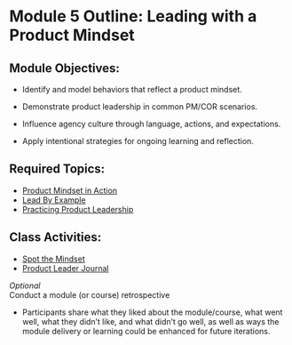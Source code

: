 # Module 5 Outline: Leading with a Product Mindset

## Module Objectives:

* Identify and model behaviors that reflect a product mindset. 

* Demonstrate product leadership in common PM/COR scenarios. 

* Influence agency culture through language, actions, and expectations. 

* Apply intentional strategies for ongoing learning and reflection.


## Required Topics:

* [Product Mindset in Action](https://github.com/usds/ditap-curriculum-update/blob/main/3_Curriculum/3C_Ditap-Adaptation-Curriculum/3C.1_Ditap-Product-Thinking-Curriculum/Module%205/Product%20Mindset%20in%20Action.md)  
* [Lead By Example](https://github.com/usds/ditap-curriculum-update/blob/main/3_Curriculum/3C_Ditap-Adaptation-Curriculum/3C.1_Ditap-Product-Thinking-Curriculum/Module%205/Lead%20by%20Example.md)  
* [Practicing Product Leadership](https://github.com/thejordanwood/ditap-curriculum-update/blob/main/3_Curriculum/3C_Ditap-Adaptation-Curriculum/3C.1_Ditap-Product-Thinking-Curriculum/Module%205/Practicing%20Product%20Leadership.md)

## Class Activities:

* [Spot the Mindset](https://github.com/usds/ditap-curriculum-update/blob/main/3_Curriculum/3C_Ditap-Adaptation-Curriculum/3C.1_Ditap-Product-Thinking-Curriculum/Module%205/Class%20Activity%3A%20Spot%20the%20Mindset.md)  
* [Product Leader Journal](https://github.com/usds/ditap-curriculum-update/blob/main/3_Curriculum/3C_Ditap-Adaptation-Curriculum/3C.1_Ditap-Product-Thinking-Curriculum/Module%205/Class%20Activity%3A%20Product%20Leader%20Journal.md)


*Optional*
<br> Conduct a module (or course) retrospective

* Participants share what they liked about the module/course, what went well, what they didn’t like, and what didn’t go well, as well as ways the module delivery or learning could be enhanced for future iterations. 

